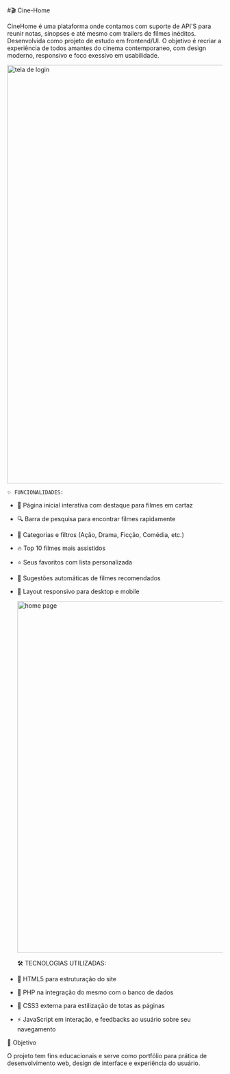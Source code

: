 #🎬 Cine-Home

CineHome é uma plataforma onde contamos com suporte de API'S para reunir notas, sinopses e até mesmo com trailers de filmes inéditos. Desenvolvida como projeto de estudo em frontend/UI. O objetivo é recriar a experiência de todos amantes do cinema contemporaneo, com design moderno, responsivo e foco exessivo em usabilidade.

<img width="1918" height="975" alt="tela de login" src="https://github.com/user-attachments/assets/d6f9b421-aa8f-429a-a2ba-1f58d8e4d0ed" />


    ✨ FUNCIONALIDADES:

- 🎥 Página inicial interativa com destaque para filmes em cartaz

- 🔍 Barra de pesquisa para encontrar filmes rapidamente

- 📌 Categorias e filtros (Ação, Drama, Ficção, Comédia, etc.)

- 🔥 Top 10 filmes mais assistidos

- ⭐ Seus favoritos com lista personalizada

- 🤩 Sugestões automáticas de filmes recomendados

- 📱 Layout responsivo para desktop e mobile

  <img width="1902" height="820" alt="home page" src="https://github.com/user-attachments/assets/4cfb5aeb-ce80-44c7-90a7-77b684dcb699" />


    🛠️ TECNOLOGIAS UTILIZADAS:

- 🩻 HTML5 para estruturação do site

- 📁 PHP na integração do mesmo com o banco de dados

- 🎨 CSS3 externa para estilização de totas as páginas

- ⚡️ JavaScript em interação, e feedbacks ao usuário sobre seu navegamento

🎯 Objetivo

O projeto tem fins educacionais e serve como portfólio para prática de desenvolvimento web, design de interface e experiência do usuário.
